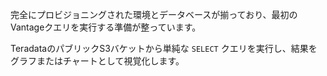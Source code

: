 完全にプロビジョニングされた環境とデータベースが揃っており、最初のVantageクエリを実行する準備が整っています。

TeradataのパブリックS3バケットから単純な `SELECT` クエリを実行し、結果をグラフまたはチャートとして視覚化します。
